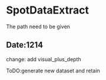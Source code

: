 # SpotDataExtract
The path need to be given

## Date:1214
change: add visual_plus_depth

ToDO:generate new dataset and retain

